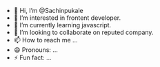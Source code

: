 - 👋 Hi, I’m @Sachinpukale
- 👀 I’m interested in frontent developer.
- 🌱 I’m currently learning javascript.
- 💞️ I’m looking to collaborate on reputed company.
- 📫 How to reach me ...
- 😄 Pronouns: ...
- ⚡ Fun fact: ...

<!---
Sachinpukale/Sachinpukale is a ✨ special ✨ repository because its `README.md` (this file) appears on your GitHub profile.
You can click the Preview link to take a look at your changes.
--->
